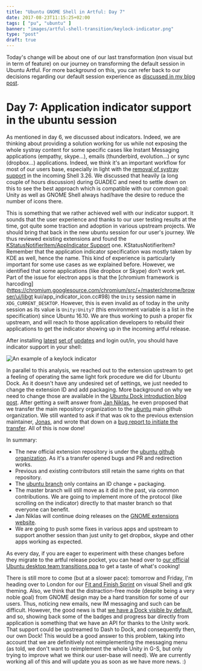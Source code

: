 ```yaml
---
title: "Ubuntu GNOME Shell in Artful: Day 7"
date: 2017-08-23T11:15:25+02:00
tags: [ "pu", "ubuntu" ]
banner: "images/artful-shell-transition/keylock-indicator.png"
type: "post"
draft: true
---
```



Today's change will be about one of our last transformation (non visual but in term of feature) on our journey on transforming the default session in Ubuntu Artful. For more background on this, you can refer back to our decisions regarding our default session experience as [discussed in my blog post](/2017/08/03/ubuntu--guadec-2017-and-plans-for-gnome-shell-migration/).

# Day 7: Application indicator support in the ubuntu session

As mentioned in day 6, we discussed about indicators. Indeed, we are thinking about providing a solution working for us while not exposing the whole systray content for some specific cases like Instant Messaging applications (empathy, skype…), emails (thunderbird, evolution…) or sync (dropbox…) applications. Indeed, we think it's an important workflow for most of our users base, especially in light with the [removal of systray support](https://git.gnome.org/browse/gnome-shell/commit/?id=f1ee6c69d74884e294dd5872c73691d5fd2ba09a) in the incoming Shell 3.26. We discussed that heavily (a long couple of hours discussion) during GUADEC and need to settle down on this to see the best approach which is compatible with our common goal: Unity as well as GNOME Shell always had/have the desire to reduce the number of icons there.

This is something that we rather achieved well with our indicator support. It sounds that the user experience and thanks to our user testing results at the time, got quite some traction and adoption in various upstream projects. We should bring that back in the new ubuntu session for our user's journey. We thus reviewed existing extensions and found the [KStatusNotifierItem/AppIndicator Support](https://extensions.gnome.org/extension/615/appindicator-support/) one. KStatusNotifierItem? Remember that the application indicator specification was mostly taken by KDE as well, hence the name. This kind of experience is particularly important for some use cases as we explained before. However, we identified that some applications (like dropbox or Skype) don’t work yet. Part of the issue for electron apps is that the [chromium framework is harcoding](https://chromium.googlesource.com/chromium/src/+/master/chrome/browser/ui/libgt
kui/app_indicator_icon.cc#98) the `Unity` session name in `XDG_CURRENT_DESKTOP`. However, this is even invalid as of today in the unity session as its value is `Unity:Unity7` (this environment variable is a list in the specification) since Ubuntu 16.10. We are thus working to push a proper fix upstream, and will reach to those application developers to rebuild their applications to get the indicator showing up in the incoming artful release.

After installing [latest](https://launchpad.net/ubuntu/+source/ubuntu-meta/1.397) [set of](https://launchpad.net/ubuntu/+source/gnome-shell-extension-appindicator) [updates](https://launchpad.net/ubuntu/+source/gnome-shell/3.24.3-0ubuntu7) and login out/in, you should have indicator support in your shell:

![An example of a keylock indicator](/images/artful-shell-transition/keylock-indicator.png)

In parallel to this analysis, we reached out to the extension upstream to get a feeling of operating the same light fork procedure we did for Ubuntu Dock. As it doesn't have any undesired set of settings, we just needed to change the extension ID and add packaging. More background on why we need to change those are available in the [Ubuntu Dock introduction blog post](https://didrocks.fr/2017/08/18/ubuntu-gnome-shell-in-artful-day-5/). After getting a swift answer from [Jan Niklas](https://github.com/rgcjonas/gnome-shell-extension-appindicator), he even proposed that we transfer the main repository organization to the [ubuntu](https://github.com/ubuntu/) main github organization. We still wanted to ask if that was ok to the previous extension maintainer, [Jonas](https://github.com/rgcjonas), and wrote that down on a [bug report to initiate the transfer](https://github.com/rgcjonas/gnome-shell-extension-appindicator/issues/82). All of this is now done!

In summary:

* The new official extension repository is under the [ubuntu github organization](https://github.com/ubuntu/gnome-shell-extension-appindicator). As it's a transfer opened bugs and PR and redirection works.
* Previous and existing contributors still retain the same rights on that repository.
* The [ubuntu branch](https://github.com/ubuntu/gnome-shell-extension-appindicator/tree/ubuntu) only contains an ID change + packaging.
* The master branch will still move as it did in the past, via common contributions. We are going to implement more of the protocol (like scrolling on the indicator) directly to that master branch so that everyone can benefit.
* Jan Niklas will continue doing releases on the [GNOME extensions website](https://extensions.gnome.org/).
* We are going to push some fixes in various apps and upstream to support another session than just unity to get dropbox, skype and other apps working as expected.

As every day, if you are eager to experiment with these changes before they migrate to the artful release pocket, you can head over to [our official Ubuntu desktop team transitions ppa](https://launchpad.net/~ubuntu-desktop/+archive/ubuntu/transitions) to get a taste of what's cooking!

There is still more to come (but at a slower pace): tomorrow and Friday, I'm heading over to London for our [Fit and Finish Sprint](https://insights.ubuntu.com/2017/08/08/ubuntu-artful-desktop-fit-and-finish-sprint/) on visual Shell and gtk theming. Also, we think that the distraction-free mode (despite being a very noble goal) from GNOME design may be a hard transition for some of our users. Thus, noticing new emails, new IM messaging and such can be difficult. However, the good news is that [we have a Dock visible by default](https://didrocks.fr/2017/08/18/ubuntu-gnome-shell-in-artful-day-5/), and so, showing back some of the badges and progress bar directly from application is something that we have an API for thanks to the Unity work. That support could be upstreamed to Dash to Dock, and consequently then, our own Dock! This would be a good answer to this problem, taking into account that we are definitively not reimplementing the messaging menu (as told, we don't want to reimplement the whole Unity in G-S, but only trying to improve what we think our user-base will need). We are currently working all of this and will update you as soon as we have more news. :)


